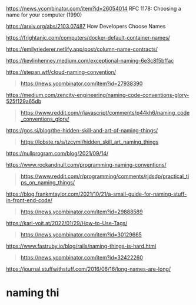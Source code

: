 https://news.ycombinator.com/item?id=26054014 	RFC 1178: Choosing a name for your computer (1990)
 
https://arxiv.org/abs/2103.07487 How Developers Choose Names

https://frightanic.com/computers/docker-default-container-names/

https://emilyriederer.netlify.app/post/column-name-contracts/

https://kevlinhenney.medium.com/exceptional-naming-6e3c8f5bffac

https://stepan.wtf/cloud-naming-convention/
> https://news.ycombinator.com/item?id=27938390

https://medium.com/zencity-engineering/naming-code-conventions-glory-525f129a65db
> https://www.reddit.com/r/javascript/comments/p44kh6/naming_code_conventions_glory/

https://gos.si/blog/the-hidden-skill-and-art-of-naming-things/
> https://lobste.rs/s/tzcvmi/hidden_skill_art_naming_things

https://nullprogram.com/blog/2021/09/14/

https://www.rockandnull.com/programming-naming-conventions/
> https://www.reddit.com/r/programming/comments/rjdsdp/practical_tips_on_naming_things/

https://blog.frankmtaylor.com/2021/10/21/a-small-guide-for-naming-stuff-in-front-end-code/
> https://news.ycombinator.com/item?id=29888589

https://karl-voit.at/2022/01/29/How-to-Use-Tags/
> https://news.ycombinator.com/item?id=30129665

https://www.fastruby.io/blog/rails/naming-things-is-hard.html
> https://news.ycombinator.com/item?id=32422260

https://journal.stuffwithstuff.com/2016/06/16/long-names-are-long/

# naming thi